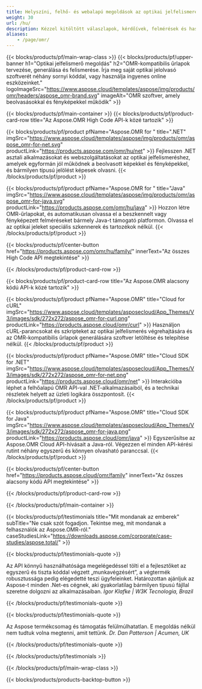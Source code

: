 ```yaml
---
title: Helyszíni, felhő- és webalapú megoldások az optikai jelfelismeréshez (OMR)
weight: 30
url: /hu/
description: Kézzel kitöltött válaszlapok, kérdőívek, felmérések és hasonló űrlapok létrehozása és felismerése. Készítsen OMR-szoftvert, amely egyenrangú a hardverrendszerekkel.
aliases:
    - /page/omr/
---
```


{{< blocks/products/pf/main-wrap-class >}}
{{< blocks/products/pf/upper-banner h1="Optikai jelfelismerő megoldás" h2="OMR-kompatibilis űrlapok tervezése, generálása és felismerése. Írja meg saját optikai jelolvasó szoftverét néhány sornyi kóddal, vagy használja ingyenes online eszközeinket." logoImageSrc="https://www.aspose.cloud/templates/aspose/img/products/omr/headers/aspose_omr-brand.svg" imageAlt="OMR szoftver, amely beolvasásokkal és fényképekkel működik" >}}

{{< blocks/products/pf/main-container >}}
{{< blocks/products/pf/product-card-row title="Az Aspose.OMR High Code API-k közé tartozik" >}}

{{< blocks/products/pf/product pfName="Aspose.OMR for " title=".NET" imgSrc="https://www.aspose.cloud/templates/aspose/img/products/omr/aspose_omr-for-net.svg" productLink="https://products.aspose.com/omr/hu/net" >}}
Fejlesszen .NET asztali alkalmazásokat és webszolgáltatásokat az optikai jelfelismeréshez, amelyek egyformán jól működnek a beolvasott képekkel és fényképekkel, és bármilyen típusú jelölést képesek olvasni.
{{< /blocks/products/pf/product >}}

{{< blocks/products/pf/product pfName="Aspose.OMR for " title="Java" imgSrc="https://www.aspose.cloud/templates/aspose/img/products/omr/aspose_omr-for-java.svg" productLink="https://products.aspose.com/omr/hu/java" >}}
Hozzon létre OMR-űrlapokat, és automatikusan olvassa el a beszkennelt vagy fényképezett felméréseket bármely Java-t támogató platformon. Olvassa el az optikai jeleket speciális szkennerek és tartozékok nélkül.
{{< /blocks/products/pf/product >}}

{{< blocks/products/pf/center-button href="https://products.aspose.com/omr/hu/family/" innerText="Az összes High Code API megtekintése" >}}

{{< /blocks/products/pf/product-card-row >}}

{{< blocks/products/pf/product-card-row title="Az Aspose.OMR alacsony kódú API-k közé tartozik" >}}

{{< blocks/products/pf/product pfName="Aspose.OMR" title="Cloud for cURL" imgSrc="https://www.aspose.cloud/templates/asposecloud/App_Themes/V3/images/sdk/272x272/aspose_omr-for-curl.png" productLink="https://products.aspose.cloud/omr/curl" >}}
Használjon cURL-parancsokat és szkripteket az optikai jelfelismerés végrehajtására és az OMR-kompatibilis űrlapok generálására szoftver letöltése és telepítése nélkül.
{{< /blocks/products/pf/product >}}

{{< blocks/products/pf/product pfName="Aspose.OMR" title="Cloud SDK for .NET" imgSrc="https://www.aspose.cloud/templates/asposecloud/App_Themes/V3/images/sdk/272x272/aspose_omr-for-net.png" productLink="https://products.aspose.cloud/omr/net" >}}
Interakcióba léphet a felhőalapú OMR API-val .NET-alkalmazásaiból, és a technikai részletek helyett az üzleti logikára összpontosít.
{{< /blocks/products/pf/product >}}

{{< blocks/products/pf/product pfName="Aspose.OMR" title="Cloud SDK for Java" imgSrc="https://www.aspose.cloud/templates/asposecloud/App_Themes/V3/images/sdk/272x272/aspose_omr-for-java.png" productLink="https://products.aspose.cloud/omr/java" >}}
Egyszerűsítse az Aspose.OMR Cloud API-hívásait a Java-ról. Végezzen el minden API-kérési rutint néhány egyszerű és könnyen olvasható paranccsal.
{{< /blocks/products/pf/product >}}

{{< blocks/products/pf/center-button href="https://products.aspose.cloud/omr/family" innerText="Az összes alacsony kódú API megtekintése" >}}

{{< /blocks/products/pf/product-card-row >}}

{{< /blocks/products/pf/main-container >}}

{{< blocks/products/pf/testimonials title="Mit mondanak az emberek" subTitle="Ne csak szót fogadjon. Tekintse meg, mit mondanak a felhasználók az Aspose.OMR-ról." caseStudiesLink="https://downloads.aspose.com/corporate/case-studies/aspose.total/" >}}

{{< blocks/products/pf/testimonials-quote >}}
<p class="first">
 Az API könnyű használhatósága megelégedéssel tölti el a fejlesztőket az egyszerű és tiszta kóddal végzett „munkavégzésért”, a végtermék robusztussága pedig elégedetté teszi ügyfeleinket. Határozottan ajánljuk az Aspose-t minden .Net-es cégnek, aki gyakorlatilag bármilyen típusú fájllal szeretne dolgozni az alkalmazásaiban.
 <em>
  Igor Klafke | W3K Tecnologia, Brazil
 </em>
</p>

{{< /blocks/products/pf/testimonials-quote >}}

{{< blocks/products/pf/testimonials-quote >}}
<p class="second">
 Az Aspose termékcsomag és támogatás felülmúlhatatlan. E megoldás nélkül nem tudtuk volna megtenni, amit tettünk.
 <em>
  Dr. Dan Patterson | Acumen, UK
 </em>
</p>

{{< /blocks/products/pf/testimonials-quote >}}

{{< /blocks/products/pf/testimonials >}}

{{< /blocks/products/pf/main-wrap-class >}}

{{< blocks/products/products-backtop-button >}}